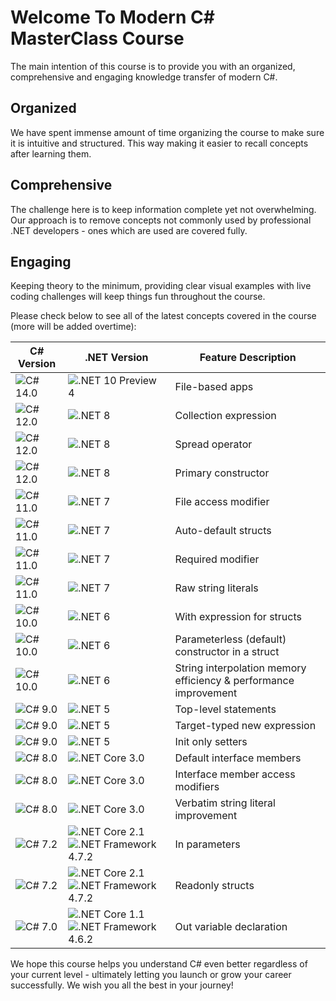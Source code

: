 # Welcome To Modern C# MasterClass Course

The main intention of this course is to provide you with an organized, comprehensive and engaging knowledge transfer of modern C#.

## Organized

We have spent immense amount of time organizing the course to make sure it is intuitive and structured. This way making it easier to recall concepts after learning them.

## Comprehensive

The challenge here is to keep information complete yet not overwhelming. Our approach is to remove concepts not commonly used by professional .NET developers - ones which are used are covered fully.

## Engaging

Keeping theory to the minimum, providing clear visual examples with live coding challenges will keep things fun throughout the course.

Please check below to see all of the latest concepts covered in the course (more will be added overtime):

| C# Version | .NET Version | Feature Description |
|------------------|-------------------|------------------------|
| ![C# 14.0](https://img.shields.io/badge/C%23-14.0-blue) | ![.NET 10 Preview 4](https://img.shields.io/badge/.NET-10.0--preview--4-yellow) | File-based apps |
| ![C# 12.0](https://img.shields.io/badge/C%23-12.0-blue) | ![.NET 8](https://img.shields.io/badge/.NET-8.0-yellow) | Collection expression |
| ![C# 12.0](https://img.shields.io/badge/C%23-12.0-blue) | ![.NET 8](https://img.shields.io/badge/.NET-8.0-yellow) | Spread operator |
| ![C# 12.0](https://img.shields.io/badge/C%23-12.0-blue) | ![.NET 8](https://img.shields.io/badge/.NET-8.0-yellow) | Primary constructor |
| ![C# 11.0](https://img.shields.io/badge/C%23-11.0-blue) | ![.NET 7](https://img.shields.io/badge/.NET-7.0-yellow) | File access modifier |
| ![C# 11.0](https://img.shields.io/badge/C%23-11.0-blue) | ![.NET 7](https://img.shields.io/badge/.NET-7.0-yellow) | Auto-default structs |
| ![C# 11.0](https://img.shields.io/badge/C%23-11.0-blue) | ![.NET 7](https://img.shields.io/badge/.NET-7.0-yellow) | Required modifier |
| ![C# 11.0](https://img.shields.io/badge/C%23-11.0-blue) | ![.NET 7](https://img.shields.io/badge/.NET-7.0-yellow) | Raw string literals |
| ![C# 10.0](https://img.shields.io/badge/C%23-10.0-blue) | ![.NET 6](https://img.shields.io/badge/.NET-6.0-yellow) | With expression for structs |
| ![C# 10.0](https://img.shields.io/badge/C%23-10.0-blue) | ![.NET 6](https://img.shields.io/badge/.NET-6.0-yellow) | Parameterless (default) constructor in a struct |
| ![C# 10.0](https://img.shields.io/badge/C%23-10.0-blue) | ![.NET 6](https://img.shields.io/badge/.NET-6.0-yellow) | String interpolation memory efficiency & performance improvement |
| ![C# 9.0](https://img.shields.io/badge/C%23-9.0-blue) | ![.NET 5](https://img.shields.io/badge/.NET-5.0-yellow) | Top-level statements |
| ![C# 9.0](https://img.shields.io/badge/C%23-9.0-blue) | ![.NET 5](https://img.shields.io/badge/.NET-5.0-yellow) | Target-typed new expression |
| ![C# 9.0](https://img.shields.io/badge/C%23-9.0-blue) | ![.NET 5](https://img.shields.io/badge/.NET-5.0-yellow) | Init only setters |
| ![C# 8.0](https://img.shields.io/badge/C%23-8.0-blue) | ![.NET Core 3.0](https://img.shields.io/badge/.NET%20Core-3.0-yellow) | Default interface members |
| ![C# 8.0](https://img.shields.io/badge/C%23-8.0-blue) | ![.NET Core 3.0](https://img.shields.io/badge/.NET%20Core-3.0-yellow) | Interface member access modifiers |
| ![C# 8.0](https://img.shields.io/badge/C%23-8.0-blue) | ![.NET Core 3.0](https://img.shields.io/badge/.NET%20Core-3.0-yellow) | Verbatim string literal improvement |
| ![C# 7.2](https://img.shields.io/badge/C%23-7.2-blue) | ![.NET Core 2.1](https://img.shields.io/badge/.NET%20Core-2.1-yellow) ![.NET Framework 4.7.2](https://img.shields.io/badge/.NET%20Framework-4.7.2-yellow) | In parameters |
| ![C# 7.2](https://img.shields.io/badge/C%23-7.2-blue) | ![.NET Core 2.1](https://img.shields.io/badge/.NET%20Core-2.1-yellow) ![.NET Framework 4.7.2](https://img.shields.io/badge/.NET%20Framework-4.7.2-yellow) | Readonly structs |
| ![C# 7.0](https://img.shields.io/badge/C%23-7.0-blue) | ![.NET Core 1.1](https://img.shields.io/badge/.NET%20Core-1.1-yellow) ![.NET Framework 4.6.2](https://img.shields.io/badge/.NET%20Framework-4.6.2-yellow) | Out variable declaration |

We hope this course helps you understand C# even better regardless of your current level - ultimately letting you launch or grow your career successfully. We wish you all the best in your journey!
